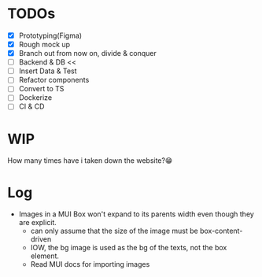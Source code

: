 # TODOs
- [x] Prototyping(Figma)
- [x] Rough mock up
- [x] Branch out from now on, divide & conquer
- [ ] Backend & DB << 
- [ ] Insert Data & Test
- [ ] Refactor components
- [ ] Convert to TS
- [ ] Dockerize
- [ ] CI & CD

# WIP
How many times have i taken down the website?😁

# Log
- Images in a MUI Box won't expand to its parents width even though they are explicit.
    - can only assume that the size of the image must be box-content-driven
    - IOW, the bg image is used as the bg of the texts, not the box element.
    - Read MUI docs for importing images